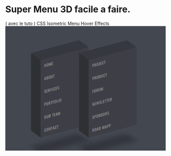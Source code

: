 # Super Menu 3D facile a faire.
( avec le tuto )
CSS Isometric Menu Hover Effects 
[![img_contact](./img/menu3D.PNG)]()
